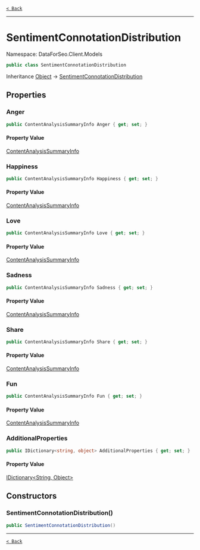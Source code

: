 [`< Back`](./)

---

# SentimentConnotationDistribution

Namespace: DataForSeo.Client.Models

```csharp
public class SentimentConnotationDistribution
```

Inheritance [Object](https://docs.microsoft.com/en-us/dotnet/api/system.object) → [SentimentConnotationDistribution](./dataforseo.client.models.sentimentconnotationdistribution)

## Properties

### **Anger**

```csharp
public ContentAnalysisSummaryInfo Anger { get; set; }
```

#### Property Value

[ContentAnalysisSummaryInfo](./dataforseo.client.models.contentanalysissummaryinfo)<br>

### **Happiness**

```csharp
public ContentAnalysisSummaryInfo Happiness { get; set; }
```

#### Property Value

[ContentAnalysisSummaryInfo](./dataforseo.client.models.contentanalysissummaryinfo)<br>

### **Love**

```csharp
public ContentAnalysisSummaryInfo Love { get; set; }
```

#### Property Value

[ContentAnalysisSummaryInfo](./dataforseo.client.models.contentanalysissummaryinfo)<br>

### **Sadness**

```csharp
public ContentAnalysisSummaryInfo Sadness { get; set; }
```

#### Property Value

[ContentAnalysisSummaryInfo](./dataforseo.client.models.contentanalysissummaryinfo)<br>

### **Share**

```csharp
public ContentAnalysisSummaryInfo Share { get; set; }
```

#### Property Value

[ContentAnalysisSummaryInfo](./dataforseo.client.models.contentanalysissummaryinfo)<br>

### **Fun**

```csharp
public ContentAnalysisSummaryInfo Fun { get; set; }
```

#### Property Value

[ContentAnalysisSummaryInfo](./dataforseo.client.models.contentanalysissummaryinfo)<br>

### **AdditionalProperties**

```csharp
public IDictionary<string, object> AdditionalProperties { get; set; }
```

#### Property Value

[IDictionary&lt;String, Object&gt;](https://docs.microsoft.com/en-us/dotnet/api/system.collections.generic.idictionary-2)<br>

## Constructors

### **SentimentConnotationDistribution()**

```csharp
public SentimentConnotationDistribution()
```

---

[`< Back`](./)
